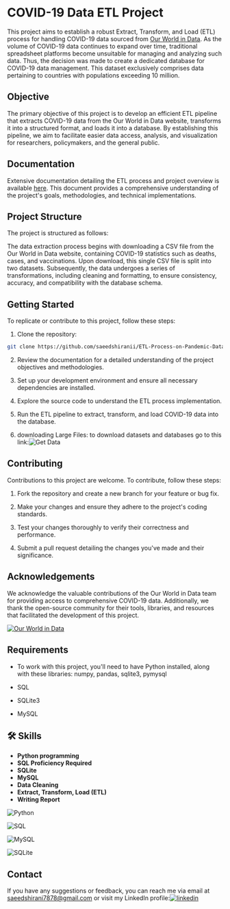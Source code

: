 # COVID-19 Data ETL Project

This project aims to establish a robust Extract, Transform, and Load (ETL) process for handling COVID-19 data sourced from [Our World in Data](https://ourworldindata.org/covid-deaths). As the volume of COVID-19 data continues to expand over time, traditional spreadsheet platforms become unsuitable for managing and analyzing such data. Thus, the decision was made to create a dedicated database for COVID-19 data management.
This dataset exclusively comprises data pertaining to countries with populations exceeding 10 million.

## Objective

The primary objective of this project is to develop an efficient ETL pipeline that extracts COVID-19 data from the Our World in Data website, transforms it into a structured format, and loads it into a database. By establishing this pipeline, we aim to facilitate easier data access, analysis, and visualization for researchers, policymakers, and the general public.

## Documentation

Extensive documentation detailing the ETL process and project overview is available [here](https://github.com/saeedshiranii/ETL-Process-on-Pandemic-Data/blob/main/COVID-19%20Data%20ETL%20Project%20Documentation.pdf). This document provides a comprehensive understanding of the project's goals, methodologies, and technical implementations.

## Project Structure

The project is structured as follows:

The data extraction process begins with downloading a CSV file from the Our World in Data website, containing COVID-19 statistics such as deaths, cases, and vaccinations. Upon download, this single CSV file is split into two datasets. Subsequently, the data undergoes a series of transformations, including cleaning and formatting, to ensure consistency, accuracy, and compatibility with the database schema.

## Getting Started

To replicate or contribute to this project, follow these steps:

1. Clone the repository:

```bash
git clone https://github.com/saeedshiranii/ETL-Process-on-Pandemic-Data.git
```

2. Review the documentation for a detailed understanding of the project objectives and methodologies.

3. Set up your development environment and ensure all necessary dependencies are installed.

4. Explore the source code to understand the ETL process implementation.

5. Run the ETL pipeline to extract, transform, and load COVID-19 data into the database.

6. downloading Large Files: to download datasets and databases go to this link:![Get Data](https://github.com/saeedshiranii/Data_Analysis/tree/main/Pesronal%20projects/ETL%20Process%20on%20Pandemic%20Data)

## Contributing

Contributions to this project are welcome. To contribute, follow these steps:

1. Fork the repository and create a new branch for your feature or bug fix.

2. Make your changes and ensure they adhere to the project's coding standards.

3. Test your changes thoroughly to verify their correctness and performance.

4. Submit a pull request detailing the changes you've made and their significance.




## Acknowledgements

We acknowledge the valuable contributions of the Our World in Data team for providing access to comprehensive COVID-19 data. Additionally, we thank the open-source community for their tools, libraries, and resources that facilitated the development of this project. 



[![Our World in Data](https://i.ibb.co/rGPDRWP/Our-World-in-Data-logo.png)](https://ourworldindata.org/)



## Requirements

- To work with this project, you'll need to have Python installed, along with these libraries: numpy, pandas, sqlite3, pymysql

- SQL 
- SQLite3
- MySQL







## 🛠 Skills

- **Python programming**
- **SQL Proficiency Required**
- **SQLite**
- **MySQL**
- **Data Cleaning**
- **Extract, Transform, Load (ETL)**
- **Writing Report**





![Python](https://i.ibb.co/Ctbbzmh/Python-logo-notext-svg.png)


![SQL](https://i.ibb.co/LC6Qyf4/Introduction-to-SQL.png)

![MySQL](https://i.ibb.co/G3z6FY8/My-SQL-Logo-wine.png)

![SQLite](https://i.ibb.co/m9V5ygh/1f-MPUMki182-Hzy-VZvo-aw-Dw.webp)


## Contact

If you have any suggestions or feedback, you can reach me via email at saeedshirani7878@gmail.com
or visit my LinkedIn profile:[![linkedin](https://img.shields.io/badge/linkedin-0A66C2?style=for-the-badge&logo=linkedin&logoColor=white)](https://www.linkedin.com/in/saeed-shirani)







